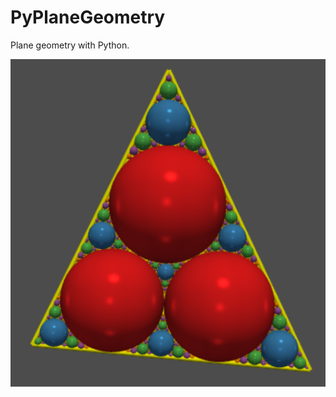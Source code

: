 # PyPlaneGeometry

Plane geometry with Python.

![](https://github.com/stla/PyPlaneGeometry/raw/main/examples/triangularApollonianGasket.png)
